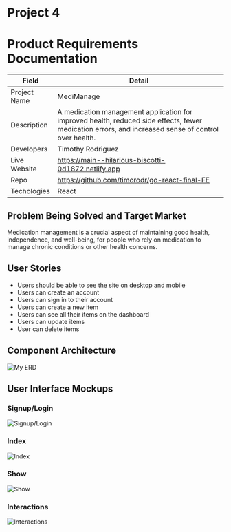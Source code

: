 # Project 4

# Product Requirements Documentation
| Field | Detail |
|-------|--------|
| Project Name | MediManage |
| Description | A medication management application for improved health, reduced side effects, fewer medication errors, and increased sense of control over health. |
| Developers | Timothy Rodriguez |
| Live Website | https://main--hilarious-biscotti-0d1872.netlify.app |
| Repo | https://github.com/timorodr/go-react-final-FE|
| Techologies | React |

## Problem Being Solved and Target Market

Medication management is a crucial aspect of maintaining good health, independence, and well-being, for people who rely on medication to manage chronic conditions or other health concerns.

## User Stories


- Users should be able to see the site on desktop and mobile
- Users can create an account
- Users can sign in to their account
- Users can create a new item
- Users can see all their items on the dashboard
- Users can update items
- User can delete items

## Component Architecture

![My ERD](https://i.imgur.com/UzR7gby.png)

## User Interface Mockups

### Signup/Login
![Signup/Login](https://i.imgur.com/uzbus4W.png)


### Index
![Index](https://i.imgur.com/nVtJuHS.png)

### Show
![Show](https://i.imgur.com/KRuwZ3f.png)

### Interactions
![Interactions](https://i.imgur.com/dZQ4eRw.png)
